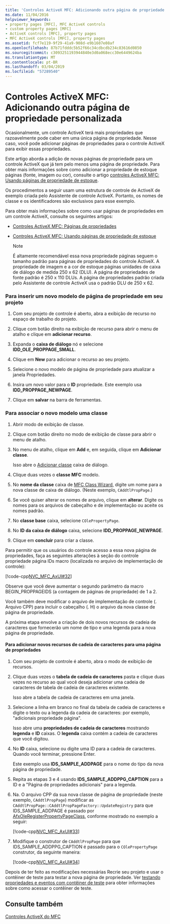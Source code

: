 ```yaml
---
title: 'Controles ActiveX MFC: Adicionando outra página de propriedade personalizada'
ms.date: 11/04/2016
helpviewer_keywords:
- property pages [MFC], MFC ActiveX controls
- custom property pages [MFC]
- ActiveX controls [MFC], property pages
- MFC ActiveX controls [MFC], property pages
ms.assetid: fcf7e119-9f29-41a9-908d-e9b1607e08af
ms.openlocfilehash: 87b71fdddc5b52f66c34cdbcdb234c83616d0850
ms.sourcegitcommit: c3093251193944840e3d0a068ecc30e6449624ba
ms.translationtype: MT
ms.contentlocale: pt-BR
ms.lasthandoff: 03/04/2019
ms.locfileid: "57289540"
---
```

# <a name="mfc-activex-controls-adding-another-custom-property-page"></a>Controles ActiveX MFC: Adicionando outra página de propriedade personalizada

Ocasionalmente, um controle ActiveX terá mais propriedades que razoavelmente pode caber em uma única página de propriedade. Nesse caso, você pode adicionar páginas de propriedades para o controle ActiveX para exibir essas propriedades.

Este artigo aborda a adição de novas páginas de propriedade para um controle ActiveX que já tem pelo menos uma página de propriedade. Para obter mais informações sobre como adicionar a propriedade de estoque páginas (fonte, imagem ou cor), consulte o artigo [controles ActiveX MFC: Usando páginas de propriedade de estoque](../mfc/mfc-activex-controls-using-stock-property-pages.md).

Os procedimentos a seguir usam uma estrutura de controle de ActiveX de exemplo criada pelo Assistente de controle ActiveX. Portanto, os nomes de classe e os identificadores são exclusivos para esse exemplo.

Para obter mais informações sobre como usar páginas de propriedades em um controle ActiveX, consulte os seguintes artigos:

- [Controles ActiveX MFC: Páginas de propriedades](../mfc/mfc-activex-controls-property-pages.md)

- [Controles ActiveX MFC: Usando páginas de propriedade de estoque](../mfc/mfc-activex-controls-using-stock-property-pages.md)

    > [!NOTE]
    >  É altamente recomendável essa nova propriedade páginas seguem o tamanho padrão para páginas de propriedades do controle ActiveX. A propriedade de imagem e a cor de estoque páginas unidades de caixa de diálogo de medida 250 x 62 (DLU). A página de propriedades de fonte padrão é 250 x 110 DLUs. A página de propriedades padrão criada pelo Assistente de controle ActiveX usa o padrão DLU de 250 x 62.

### <a name="to-insert-a-new-property-page-template-into-your-project"></a>Para inserir um novo modelo de página de propriedade em seu projeto

1. Com seu projeto de controle é aberto, abra a exibição de recurso no espaço de trabalho do projeto.

1. Clique com botão direito na exibição de recurso para abrir o menu de atalho e clique em **adicionar recurso**.

1. Expanda o **caixa de diálogo** nó e selecione **IDD_OLE_PROPPAGE_SMALL**.

1. Clique em **New** para adicionar o recurso ao seu projeto.

1. Selecione o novo modelo de página de propriedade para atualizar a janela Propriedades.

1. Insira um novo valor para o **ID** propriedade. Este exemplo usa **IDD_PROPPAGE_NEWPAGE**.

1. Clique em **salvar** na barra de ferramentas.

### <a name="to-associate-the-new-template-with-a-class"></a>Para associar o novo modelo uma classe

1. Abrir modo de exibição de classe.

1. Clique com botão direito no modo de exibição de classe para abrir o menu de atalho.

1. No menu de atalho, clique em **Add** e, em seguida, clique em **Adicionar classe**.

   Isso abre o [Adicionar classe](../ide/add-class-dialog-box.md) caixa de diálogo.

1. Clique duas vezes o **classe MFC** modelo.

1. No **nome da classe** caixa de [MFC Class Wizard](../mfc/reference/mfc-add-class-wizard.md), digite um nome para a nova classe de caixa de diálogo. (Neste exemplo, `CAddtlPropPage`.)

1. Se você quiser alterar os nomes de arquivo, clique em **alterar**. Digite os nomes para os arquivos de cabeçalho e de implementação ou aceite os nomes padrão.

1. No **classe base** caixa, selecione `COlePropertyPage`.

1. No **ID da caixa de diálogo** caixa, selecione **IDD_PROPPAGE_NEWPAGE**.

9. Clique em **concluir** para criar a classe.

Para permitir que os usuários do controle acesso a essa nova página de propriedades, faça as seguintes alterações à seção do controle propriedade página IDs macro (localizada no arquivo de implementação de controle):

[!code-cpp[NVC_MFC_AxUI#32](../mfc/codesnippet/cpp/mfc-activex-controls-adding-another-custom-property-page_1.cpp)]

Observe que você deve aumentar o segundo parâmetro da macro BEGIN_PROPPAGEIDS (a contagem de páginas de propriedade) de 1 a 2.

Você também deve modificar o arquivo de implementação de controle (. Arquivo CPP) para incluir o cabeçalho (. H) o arquivo da nova classe de página de propriedade.

A próxima etapa envolve a criação de dois novos recursos de cadeia de caracteres que fornecerão um nome de tipo e uma legenda para a nova página de propriedade.

#### <a name="to-add-new-string-resources-to-a-property-page"></a>Para adicionar novos recursos de cadeia de caracteres para uma página de propriedades

1. Com seu projeto de controle é aberto, abra o modo de exibição de recursos.

1. Clique duas vezes o **tabela de cadeia de caracteres** pasta e clique duas vezes no recurso ao qual você deseja adicionar uma cadeia de caracteres de tabela de cadeia de caracteres existente.

   Isso abre a tabela de cadeia de caracteres em uma janela.

1. Selecione a linha em branco no final da tabela de cadeia de caracteres e digite o texto ou a legenda da cadeia de caracteres: por exemplo, "adicionais propriedade página".

   Isso abre uma **propriedades de cadeia de caracteres** mostrando **legenda** e **ID** caixas. O **legenda** caixa contém a cadeia de caracteres que você digitou.

1. No **ID** caixa, selecione ou digite uma ID para a cadeia de caracteres. Quando você terminar, pressione Enter.

   Este exemplo usa **IDS_SAMPLE_ADDPAGE** para o nome do tipo da nova página de propriedade.

1. Repita as etapas 3 e 4 usando **IDS_SAMPLE_ADDPPG_CAPTION** para a ID e a "Página de propriedades adicionais" para a legenda.

1. Na. O arquivo CPP da sua nova classe de página de propriedade (neste exemplo, `CAddtlPropPage`) modificar as `CAddtlPropPage::CAddtlPropPageFactory::UpdateRegistry` para que IDS_SAMPLE_ADDPAGE é passado por [AfxOleRegisterPropertyPageClass](../mfc/reference/registering-ole-controls.md#afxoleregisterpropertypageclass), conforme mostrado no exemplo a seguir:

   [!code-cpp[NVC_MFC_AxUI#33](../mfc/codesnippet/cpp/mfc-activex-controls-adding-another-custom-property-page_2.cpp)]

1. Modifique o construtor de `CAddtlPropPage` para que IDS_SAMPLE_ADDPPG_CAPTION é passado para o `COlePropertyPage` construtor, da seguinte maneira:

   [!code-cpp[NVC_MFC_AxUI#34](../mfc/codesnippet/cpp/mfc-activex-controls-adding-another-custom-property-page_3.cpp)]

Depois de ter feito as modificações necessárias Recrie seu projeto e usar o contêiner de teste para testar a nova página de propriedade. Ver [testando propriedades e eventos com contêiner de teste](../mfc/testing-properties-and-events-with-test-container.md) para obter informações sobre como acessar o contêiner de teste.

## <a name="see-also"></a>Consulte também

[Controles ActiveX do MFC](../mfc/mfc-activex-controls.md)
